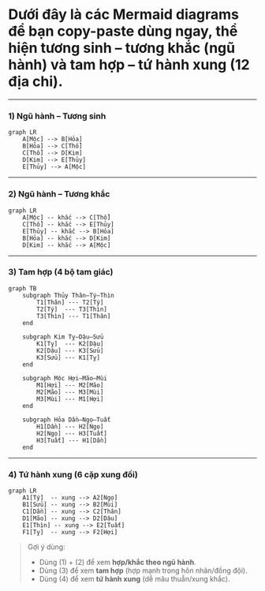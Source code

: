 # Dưới đây là các **Mermaid diagrams** để bạn copy-paste dùng ngay, thể hiện **tương sinh – tương khắc (ngũ hành)** và **tam hợp – tứ hành xung (12 địa chi)**.

---

### 1) Ngũ hành – **Tương sinh**

```mermaid
graph LR
    A[Mộc] --> B[Hỏa]
    B[Hỏa] --> C[Thổ]
    C[Thổ] --> D[Kim]
    D[Kim] --> E[Thủy]
    E[Thủy] --> A[Mộc]
```

---

### 2) Ngũ hành – **Tương khắc**

```mermaid
graph LR
    A[Mộc] -- khắc --> C[Thổ]
    C[Thổ] -- khắc --> E[Thủy]
    E[Thủy] -- khắc --> B[Hỏa]
    B[Hỏa] -- khắc --> D[Kim]
    D[Kim] -- khắc --> A[Mộc]
```

---

### 3) **Tam hợp** (4 bộ tam giác)

```mermaid
graph TB
    subgraph Thủy Thân–Tý–Thìn
        T1[Thân] --- T2[Tý]
        T2[Tý]  --- T3[Thìn]
        T3[Thìn] --- T1[Thân]
    end

    subgraph Kim Tỵ–Dậu–Sửu
        K1[Tỵ]  --- K2[Dậu]
        K2[Dậu] --- K3[Sửu]
        K3[Sửu] --- K1[Tỵ]
    end

    subgraph Mộc Hợi–Mão–Mùi
        M1[Hợi] --- M2[Mão]
        M2[Mão] --- M3[Mùi]
        M3[Mùi] --- M1[Hợi]
    end

    subgraph Hỏa Dần–Ngọ–Tuất
        H1[Dần] --- H2[Ngọ]
        H2[Ngọ] --- H3[Tuất]
        H3[Tuất] --- H1[Dần]
    end
```

---

### 4) **Tứ hành xung** (6 cặp xung đối)

```mermaid
graph LR
    A1[Tý]  -- xung --> A2[Ngọ]
    B1[Sửu] -- xung --> B2[Mùi]
    C1[Dần] -- xung --> C2[Thân]
    D1[Mão] -- xung --> D2[Dậu]
    E1[Thìn] -- xung --> E2[Tuất]
    F1[Tỵ]  -- xung --> F2[Hợi]
```

> Gợi ý dùng:
>
> * Dùng (1) + (2) để xem **hợp/khắc theo ngũ hành**.
> * Dùng (3) để xem **tam hợp** (hợp mạnh trong hôn nhân/đồng đội).
> * Dùng (4) để xem **tứ hành xung** (dễ mâu thuẫn/xung khắc).
